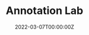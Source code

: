 ---
external_link: "http://annotationlab.ikim.nrw" 
title: Annotation Lab


# Summary for listings and search engines
summary: Creating a high-quality dataset is a crucial part of any machine learning project. Annotation Lab Essen, an organizational unit of the Institute for AI in Medicine and part of Essen University Hospital, benefits from the highest medical expertise and specializes in the annotation of medical data (images, text and beyond).


hide_date: true


# Link this post with a project
projects: []

# Date published
date: "2022-03-07T00:00:00Z"

# Date updated
#lastmod: "2020-12-13T00:00:00Z"

# Is this an unpublished draft?
draft: false

# Show this page in the Featured widget?
featured: false

image:

weight: 15
    

---